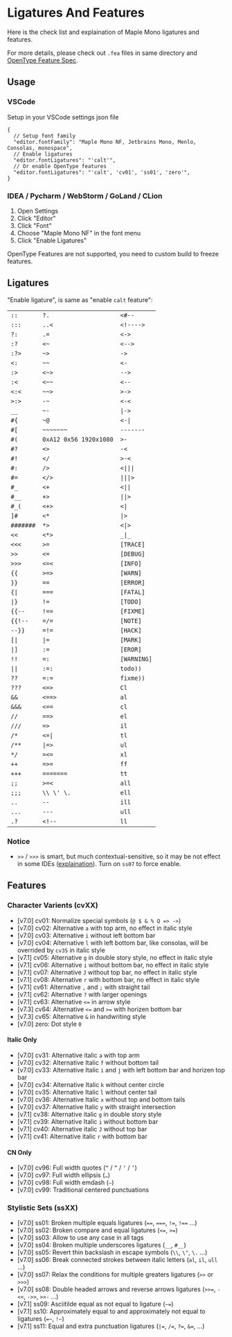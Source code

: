 # Ligatures And Features

Here is the check list and explaination of Maple Mono ligatures and features.

For more details, please check out `.fea` files in same directory and [OpenType Feature Spec](https://adobe-type-tools.github.io/afdko/OpenTypeFeatureFileSpecification.html).

## Usage

### VSCode

Setup in your VSCode settings json file

```jsonc
{
  // Setup font family
  "editor.fontFamily": "Maple Mono NF, Jetbrains Mono, Menlo, Consolas, monospace",
  // Enable ligatures
  "editor.fontLigatures": "'calt'",
  // Or enable OpenType features
  "editor.fontLigatures": "'calt', 'cv01', 'ss01', 'zero'",
}
```

### IDEA / Pycharm / WebStorm / GoLand / CLion

1. Open Settings
2. Click "Editor"
3. Click "Font"
4. Choose "Maple Mono NF" in the font menu
5. Click "Enable Ligatures"

OpenType Features are not supported, you need to custom build to freeze features.

## Ligatures

"Enable ligature", is same as "enable `calt` feature":

<!-- CALT -->
<table>
<tr><td><code>::</code></td><td><code>?.</code></td><td><code>&lt;#--</code></td></tr>
<tr><td><code>:::</code></td><td><code>..&lt;</code></td><td><code>&lt;!----&gt;</code></td></tr>
<tr><td><code>?:</code></td><td><code>.=</code></td><td><code>&lt;-&gt;</code></td></tr>
<tr><td><code>:?</code></td><td><code>&lt;~</code></td><td><code>&lt;--&gt;</code></td></tr>
<tr><td><code>:?&gt;</code></td><td><code>~&gt;</code></td><td><code>-&gt;</code></td></tr>
<tr><td><code>&lt;:</code></td><td><code>~~</code></td><td><code>&lt;-</code></td></tr>
<tr><td><code>:&gt;</code></td><td><code>&lt;~&gt;</code></td><td><code>--&gt;</code></td></tr>
<tr><td><code>:&lt;</code></td><td><code>&lt;~~</code></td><td><code>&lt;--</code></td></tr>
<tr><td><code>&lt;:&lt;</code></td><td><code>~~&gt;</code></td><td><code>&gt;-&gt;</code></td></tr>
<tr><td><code>&gt;:&gt;</code></td><td><code>-~</code></td><td><code>&lt;-&lt;</code></td></tr>
<tr><td><code>__</code></td><td><code>~-</code></td><td><code>|-&gt;</code></td></tr>
<tr><td><code>#{</code></td><td><code>~@</code></td><td><code>&lt;-|</code></td></tr>
<tr><td><code>#[</code></td><td><code>~~~~~~~</code></td><td><code>-------</code></td></tr>
<tr><td><code>#(</code></td><td><code>0xA12 0x56 1920x1080</code></td><td><code>&gt;-</code></td></tr>
<tr><td><code>#?</code></td><td><code>&lt;&gt;</code></td><td><code>-&lt;</code></td></tr>
<tr><td><code>#!</code></td><td><code>&lt;/</code></td><td><code>&gt;-&lt;</code></td></tr>
<tr><td><code>#:</code></td><td><code>/&gt;</code></td><td><code>&lt;|||</code></td></tr>
<tr><td><code>#=</code></td><td><code>&lt;/&gt;</code></td><td><code>|||&gt;</code></td></tr>
<tr><td><code>#_</code></td><td><code>&lt;+</code></td><td><code>&lt;||</code></td></tr>
<tr><td><code>#__</code></td><td><code>+&gt;</code></td><td><code>||&gt;</code></td></tr>
<tr><td><code>#_(</code></td><td><code>&lt;+&gt;</code></td><td><code>&lt;|</code></td></tr>
<tr><td><code>]#</code></td><td><code>&lt;*</code></td><td><code>|&gt;</code></td></tr>
<tr><td><code>#######</code></td><td><code>*&gt;</code></td><td><code>&lt;|&gt;</code></td></tr>
<tr><td><code>&lt;&lt;</code></td><td><code>&lt;*&gt;</code></td><td><code>_|_</code></td></tr>
<tr><td><code>&lt;&lt;&lt;</code></td><td><code>&gt;=</code></td><td><code>[TRACE]</code></td></tr>
<tr><td><code>&gt;&gt;</code></td><td><code>&lt;=</code></td><td><code>[DEBUG]</code></td></tr>
<tr><td><code>&gt;&gt;&gt;</code></td><td><code>&lt;=&lt;</code></td><td><code>[INFO]</code></td></tr>
<tr><td><code>{{</code></td><td><code>&gt;=&gt;</code></td><td><code>[WARN]</code></td></tr>
<tr><td><code>}}</code></td><td><code>==</code></td><td><code>[ERROR]</code></td></tr>
<tr><td><code>{|</code></td><td><code>===</code></td><td><code>[FATAL]</code></td></tr>
<tr><td><code>|}</code></td><td><code>!=</code></td><td><code>[TODO]</code></td></tr>
<tr><td><code>{{--</code></td><td><code>!==</code></td><td><code>[FIXME]</code></td></tr>
<tr><td><code>{{!--</code></td><td><code>=/=</code></td><td><code>[NOTE]</code></td></tr>
<tr><td><code>--}}</code></td><td><code>=!=</code></td><td><code>[HACK]</code></td></tr>
<tr><td><code>[|</code></td><td><code>|=</code></td><td><code>[MARK]</code></td></tr>
<tr><td><code>|]</code></td><td><code>:=</code></td><td><code>[EROR]</code></td></tr>
<tr><td><code>!!</code></td><td><code>=:</code></td><td><code>[WARNING]</code></td></tr>
<tr><td><code>||</code></td><td><code>:=:</code></td><td><code>todo))</code></td></tr>
<tr><td><code>??</code></td><td><code>=:=</code></td><td><code>fixme))</code></td></tr>
<tr><td><code>???</code></td><td><code>&lt;=&gt;</code></td><td><code>Cl</code></td></tr>
<tr><td><code>&amp;&amp;</code></td><td><code>&lt;==&gt;</code></td><td><code>al</code></td></tr>
<tr><td><code>&amp;&amp;&amp;</code></td><td><code>&lt;==</code></td><td><code>cl</code></td></tr>
<tr><td><code>//</code></td><td><code>==&gt;</code></td><td><code>el</code></td></tr>
<tr><td><code>///</code></td><td><code>=&gt;</code></td><td><code>il</code></td></tr>
<tr><td><code>/*</code></td><td><code>&lt;=|</code></td><td><code>tl</code></td></tr>
<tr><td><code>/**</code></td><td><code>|=&gt;</code></td><td><code>ul</code></td></tr>
<tr><td><code>*/</code></td><td><code>=&lt;=</code></td><td><code>xl</code></td></tr>
<tr><td><code>++</code></td><td><code>=&gt;=</code></td><td><code>ff</code></td></tr>
<tr><td><code>+++</code></td><td><code>=======</code></td><td><code>tt</code></td></tr>
<tr><td><code>;;</code></td><td><code>&gt;=&lt;</code></td><td><code>all</code></td></tr>
<tr><td><code>;;;</code></td><td><code>\\ \&#x27; \.</code></td><td><code>ell</code></td></tr>
<tr><td><code>..</code></td><td><code>--</code></td><td><code>ill</code></td></tr>
<tr><td><code>...</code></td><td><code>---</code></td><td><code>ull</code></td></tr>
<tr><td><code>.?</code></td><td><code>&lt;!--</code></td><td><code>ll</code></td></tr>
</table>
<!-- CALT -->

### Notice

- `>>` / `>>>` is smart, but much contextual-sensitive, so it may be not effect in some IDEs ([explaination](https://github.com/subframe7536/maple-font/discussions/275)). Turn on `ss07` to force enable.

## Features

### Character Varients (cvXX)

<!-- CV -->
- [v7.0] cv01: Normalize special symbols (`@ $ & % Q => ->`)
- [v7.0] cv02: Alternative `a` with top arm, no effect in italic style
- [v7.0] cv03: Alternative `i` without left bottom bar
- [v7.0] cv04: Alternative `l` with left bottom bar, like consolas, will be overrided by `cv35` in italic style
- [v7.1] cv05: Alternative `g` in double story style, no effect in italic style
- [v7.1] cv06: Alternative `i` without bottom bar, no effect in italic style
- [v7.1] cv07: Alternative `J` without top bar, no effect in italic style
- [v7.1] cv08: Alternative `r` with bottom bar, no effect in italic style
- [v7.1] cv61: Alternative `,` and `;` with straight tail
- [v7.1] cv62: Alternative `?` with larger openings
- [v7.1] cv63: Alternative `<=` in arrow style
- [v7.3] cv64: Alternative `<=` and `>=` with horizen bottom bar
- [v7.3] cv65: Alternative `&` in handwriting style
- [v7.0] zero: Dot style `0`
<!-- CV -->

#### Italic Only

<!-- CV-IT -->
- [v7.0] cv31: Alternative italic `a` with top arm
- [v7.0] cv32: Alternative Italic `f` without bottom tail
- [v7.0] cv33: Alternative Italic `i` and `j` with left bottom bar and horizen top bar
- [v7.0] cv34: Alternative Italic `k` without center circle
- [v7.0] cv35: Alternative Italic `l` without center tail
- [v7.0] cv36: Alternative Italic `x` without top and bottom tails
- [v7.0] cv37: Alternative Italic `y` with straight intersection
- [v7.1] cv38: Alternative italic `g` in double story style
- [v7.1] cv39: Alternative Italic `i` without bottom bar
- [v7.1] cv40: Alternative italic `J` without top bar
- [v7.1] cv41: Alternative italic `r` with bottom bar
<!-- CV-IT -->

#### CN Only

<!-- CV-CN -->
- [v7.0] cv96: Full width quotes (`“` / `”` / `‘` / `’`)
- [v7.0] cv97: Full width ellipsis (`…`)
- [v7.0] cv98: Full width emdash (`—`)
- [v7.0] cv99: Traditional centered punctuations
<!-- CV-CN -->

### Stylistic Sets (ssXX)

<!-- SS -->
- [v7.0] ss01: Broken multiple equals ligatures (`==`, `===`, `!=`, `!==` ...)
- [v7.0] ss02: Broken compare and equal ligatures (`<=`, `>=`)
- [v7.0] ss03: Allow to use any case in all tags
- [v7.0] ss04: Broken multiple underscores ligatures (`__`, `#__`)
- [v7.0] ss05: Revert thin backslash in escape symbols (`\\`, `\"`, `\.` ...)
- [v7.0] ss06: Break connected strokes between italic letters (`al`, `il`, `ull` ...)
- [v7.0] ss07: Relax the conditions for multiple greaters ligatures (`>>` or `>>>`)
- [v7.0] ss08: Double headed arrows and reverse arrows ligatures (`>>=`, `-<<`, `->>`, `>>-` ...)
- [v7.1] ss09: Asciitilde equal as not equal to ligature (`~=`)
- [v7.1] ss10: Approximately equal to and approximately not equal to ligatures (`=~`, `!~`)
- [v7.1] ss11: Equal and extra punctuation ligatures (`|=`, `/=`, `?=`, `&=`, ...)
<!-- SS -->